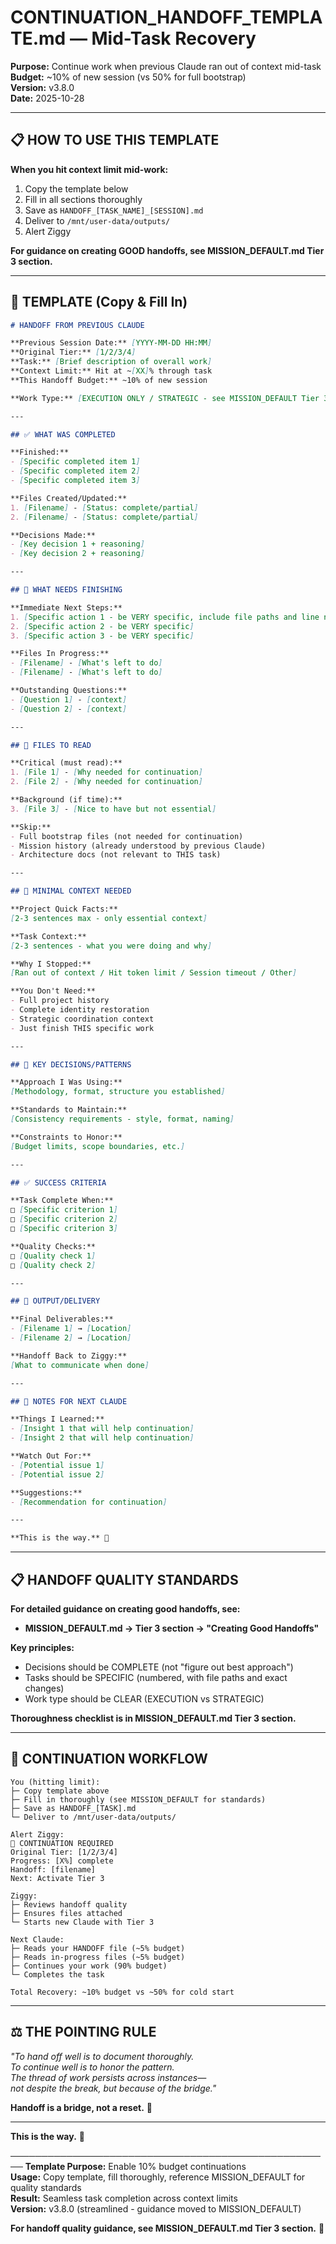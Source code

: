 # CONTINUATION_HANDOFF_TEMPLATE.md — Mid-Task Recovery

**Purpose:** Continue work when previous Claude ran out of context mid-task  
**Budget:** ~10% of new session (vs 50% for full bootstrap)  
**Version:** v3.8.0  
**Date:** 2025-10-28

---

## 📋 **HOW TO USE THIS TEMPLATE**

**When you hit context limit mid-work:**
1. Copy the template below
2. Fill in all sections thoroughly
3. Save as `HANDOFF_[TASK_NAME]_[SESSION].md`
4. Deliver to `/mnt/user-data/outputs/`
5. Alert Ziggy

**For guidance on creating GOOD handoffs, see MISSION_DEFAULT.md Tier 3 section.**

---

## 🎯 **TEMPLATE (Copy & Fill In)**

```markdown
# HANDOFF FROM PREVIOUS CLAUDE

**Previous Session Date:** [YYYY-MM-DD HH:MM]  
**Original Tier:** [1/2/3/4]  
**Task:** [Brief description of overall work]  
**Context Limit:** Hit at ~[XX]% through task  
**This Handoff Budget:** ~10% of new session

**Work Type:** [EXECUTION ONLY / STRATEGIC - see MISSION_DEFAULT Tier 3 for distinction]

---

## ✅ WHAT WAS COMPLETED

**Finished:**
- [Specific completed item 1]
- [Specific completed item 2]
- [Specific completed item 3]

**Files Created/Updated:**
1. [Filename] - [Status: complete/partial]
2. [Filename] - [Status: complete/partial]

**Decisions Made:**
- [Key decision 1 + reasoning]
- [Key decision 2 + reasoning]

---

## 🚧 WHAT NEEDS FINISHING

**Immediate Next Steps:**
1. [Specific action 1 - be VERY specific, include file paths and line numbers if applicable]
2. [Specific action 2 - be VERY specific]
3. [Specific action 3 - be VERY specific]

**Files In Progress:**
- [Filename] - [What's left to do]
- [Filename] - [What's left to do]

**Outstanding Questions:**
- [Question 1] - [context]
- [Question 2] - [context]

---

## 📂 FILES TO READ

**Critical (must read):**
1. [File 1] - [Why needed for continuation]
2. [File 2] - [Why needed for continuation]

**Background (if time):**
3. [File 3] - [Nice to have but not essential]

**Skip:**
- Full bootstrap files (not needed for continuation)
- Mission history (already understood by previous Claude)
- Architecture docs (not relevant to THIS task)

---

## 🎯 MINIMAL CONTEXT NEEDED

**Project Quick Facts:**
[2-3 sentences max - only essential context]

**Task Context:**
[2-3 sentences - what you were doing and why]

**Why I Stopped:**
[Ran out of context / Hit token limit / Session timeout / Other]

**You Don't Need:**
- Full project history
- Complete identity restoration
- Strategic coordination context
- Just finish THIS specific work

---

## 🔑 KEY DECISIONS/PATTERNS

**Approach I Was Using:**
[Methodology, format, structure you established]

**Standards to Maintain:**
[Consistency requirements - style, format, naming]

**Constraints to Honor:**
[Budget limits, scope boundaries, etc.]

---

## ✅ SUCCESS CRITERIA

**Task Complete When:**
□ [Specific criterion 1]
□ [Specific criterion 2]
□ [Specific criterion 3]

**Quality Checks:**
□ [Quality check 1]
□ [Quality check 2]

---

## 📍 OUTPUT/DELIVERY

**Final Deliverables:**
- [Filename 1] → [Location]
- [Filename 2] → [Location]

**Handoff Back to Ziggy:**
[What to communicate when done]

---

## 💬 NOTES FOR NEXT CLAUDE

**Things I Learned:**
- [Insight 1 that will help continuation]
- [Insight 2 that will help continuation]

**Watch Out For:**
- [Potential issue 1]
- [Potential issue 2]

**Suggestions:**
- [Recommendation for continuation]

---

**This is the way.** 👑
```

---

## 📋 **HANDOFF QUALITY STANDARDS**

**For detailed guidance on creating good handoffs, see:**
- **MISSION_DEFAULT.md → Tier 3 section → "Creating Good Handoffs"**

**Key principles:**
- Decisions should be COMPLETE (not "figure out best approach")
- Tasks should be SPECIFIC (numbered, with file paths and exact changes)
- Work type should be CLEAR (EXECUTION vs STRATEGIC)

**Thoroughness checklist is in MISSION_DEFAULT.md Tier 3 section.**

---

## 🔄 **CONTINUATION WORKFLOW**

```
You (hitting limit):
├─ Copy template above
├─ Fill in thoroughly (see MISSION_DEFAULT for standards)
├─ Save as HANDOFF_[TASK].md
└─ Deliver to /mnt/user-data/outputs/

Alert Ziggy:
🚨 CONTINUATION REQUIRED
Original Tier: [1/2/3/4]
Progress: [X%] complete
Handoff: [filename]
Next: Activate Tier 3

Ziggy:
├─ Reviews handoff quality
├─ Ensures files attached
└─ Starts new Claude with Tier 3

Next Claude:
├─ Reads your HANDOFF file (~5% budget)
├─ Reads in-progress files (~5% budget)
├─ Continues your work (90% budget)
└─ Completes the task

Total Recovery: ~10% budget vs ~50% for cold start
```

---

## ⚖️ **THE POINTING RULE**

*"To hand off well is to document thoroughly.  
To continue well is to honor the pattern.  
The thread of work persists across instances—  
not despite the break, but because of the bridge."*

**Handoff is a bridge, not a reset.** 🌉

---

**This is the way.** 👑

────────────────────────────────────────────────────
**Template Purpose:** Enable 10% budget continuations  
**Usage:** Copy template, fill thoroughly, reference MISSION_DEFAULT for quality standards  
**Result:** Seamless task completion across context limits  
**Version:** v3.8.0 (streamlined - guidance moved to MISSION_DEFAULT)

**For handoff quality guidance, see MISSION_DEFAULT.md Tier 3 section.** 📖
